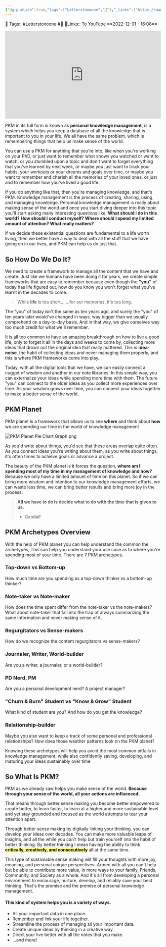 ```yaml
---
{"dg-publish":true,"tags":["Letterstonoone","🌱"],"_links":["https://www.youtube.com/embed/Q2WBHyqRsxA"],"permalink":"/areas/personal-notes/what-is-a-pkm-and-why-should-you-care/","dgPassFrontmatter":true,"noteIcon":"3","created":"2023-11-14T21:08:40.165+05:30","updated":"2023-12-24T21:53:48.731+05:30"}
---
```


🧶 Tags:: #Letterstonoone #🌱 
🔗Links:: [To YouTube](https://www.youtube.com/embed/Q2WBHyqRsxA)
==2022-12-01 - 16:08==
<div style="position: relative; padding-bottom: 56.25%; /* 16:9 aspect ratio */">
  <iframe
    src="https://www.youtube.com/embed/Q2WBHyqRsxA"
    style="position: absolute; top: 0; left: 0; width: 100%; height: 100%;"
    allow="autoplay; fullscreen"
    frameborder="0"
    scrolling="no"
  ></iframe>
</div>

PKM in its full form is known as **personal knowledge management**, is a system which helps you keep a database of all the knowledge that is important to you in your life. We all have the same problem, which is remembering things that help us make sense of the world.

You can use a PKM for anything that you're into, like when you're working on your PhD, or just want to remember what shows you watched or want to watch, or you stumbled upon a topic and don't want to forget everything that you've learned by next week, or maybe you just want to track your habits, your workouts or your dreams and goals over time, or maybe you want to remember and cherish all the memories of your loved ones, or just and to remember how you've lived a good life.

If you do anything like that, then you're managing knowledge, and that's PKM. Knowledge management is the process of creating, sharing, using, and managing knowledge. Personal knowledge management is really about making sense of the world and once you start diving deeper into this topic you'll start asking many interesting questions like, **What should I do in this world? How should I conduct myself? Where should I spend my limited amount of attention? What really matters?**

If we decide these existential questions are fundamental to a life worth living, then we better have a way to deal with all the stuff that we have going on in our lives, and PKM can help us do just that.
## So How Do We Do It?
We need to create a framework to manage all the content that we have and create. Just like we humans have been doing it for years, we create simple frameworks that are easy to remember because even though the **"you"** of today has life figured out, how do you know you won't forget what you've learnt in the decades to come.

>While **life** is too short...
>...for our memories, it's too long.

The "you" of today isn't the same as ten years ago, and surely the "you" of ten years later would've changed in ways, way bigger than we usually comprehend on a day-to-day basis. And in that way, we give ourselves way too much credit for what we'll remember.

It is all too common to have an amazing breakthrough on how to live a good life, only to forget it all in the days and weeks to come by, collecting more ideas that drown out the original idea that really mattered. This is **idea-noise**, the habit of collecting ideas and never managing them properly, and this is where PKM frameworks come into play.

Today, with all the digital tools that we have, we can easily connect a nugget of wisdom and another in our note libraries. In this simple way, you can externalize your ideas while spending more time with them. The future "you" can connect to the older ideas as you collect more experiences over time. As your wisdom grows over time, you can connect your ideas together to make a better sense of the world.

## PKM Planet
PKM planet is a framework that allows us to see **where** and think about **how** we are spending our time in the world of knowledge management

![PKM Planet Pie Chart Graph.png](/img/user/Resources/%F0%9F%93%81%20Files/%F0%9F%93%B8Images/PKM%20Planet%20Pie%20Chart%20Graph.png)

As you'd write about things, you'd see that these areas overlap quite often. As you connect ideas you're writing about them, as you write about things, it's often times to achieve goals or advance a project.

The beauty of the PKM planet is it forces the question, **where am I spending most of my time in my management of knowledge and how?** Because we only have a limited amount of time on this planet. So if we can bring more wisdom and intention to our knowledge management efforts, we can waste less time, we can bring better results and bring more joy in the process.

> **All we have to do is decide what to do with the time that is given to us.**
>  - Gandalf

## PKM Archetypes Overview
With the help of PKM planet you can help understand the common the archetypes, This can help you understand your use case as to where you're spending most of your time. There are 7 PKM archetypes.
### Top-down vs Bottom-up
How much time are you spending as a top-down thinker vs a bottom-up thinker?
### Note-taker vs Note-maker
How does the time spent differ from the note-taker vs the note-makers?
What about note-taker that fall into the trap of always summarizing the same information and never making sense of it.
### Regurgitators vs Sense-makers
How do we recognize the content regurgitators vs sense-makers?
### Journaler, Writer, World-builder
Are you a writer, a journaler, or a world-builder?
### PD Nerd, PM
Are you a personal development nerd? A project manager?
### "Churn & Burn" Student vs "Know & Grow" Student
What kind of student are you? And how do you get the knowledge?
### Relationship-builder
Maybe you also want to keep a track of some personal and professional relationships? How does those weather patterns look on the PKM planet?

Knowing these archetypes will help you avoid the most common pitfalls in knowledge management, while also confidently saving, developing, and maturing your ideas sustainably over time
## So What Is PKM?
PKM as we already saw helps you make sense of the world. **Because through your sense of the world, all your actions are influenced.**

That means through better sense making you become better empowered to create better, to learn faster, to learn at a higher and more sustainable level and yet stay grounded and focused as the world attempts to tear your attention apart.

Through better sense making by digitally linking your thinking, you can develop your ideas over decades. You can make more valuable leaps of insights, and all the while you can't help but train yourself into the habit of better thinking. By better thinking I mean having the ability to think **<mark style="background: #FDFD96;">critically, creatively, and consecutively</mark>** all at the same time.

This type of sustainable sense making will fill your thoughts with more joy, meaning, and personal
unique perspectives. Armed with all you can't help but be able to contribute more value, in more ways to your family, Friends, Community, and Society as a whole. And it's all from developing a personal environment to encourage, nurture, develop, and reliably save your best thinking. That's the promise and the premise of personal knowledge management.
#### This kind of system helps you is a variety of ways.
* All your important data in one place.
* Remember and link your life together.
* Streamline the process of managing all your important data.
* Create unique ideas by thinking in a creative way.
* Direct your live better with all the notes that you make.
* ...and more!